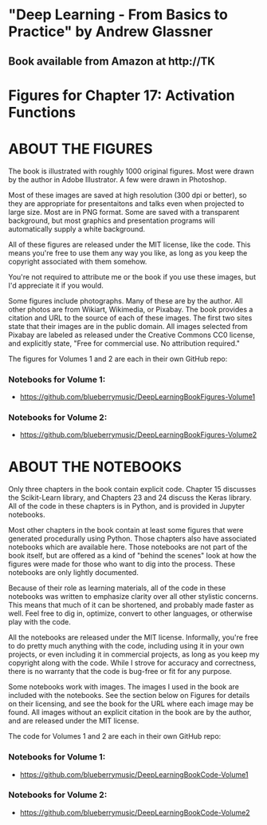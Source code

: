 # "Deep Learning - From Basics to Practice" by Andrew Glassner

## Book available from Amazon at http://TK

# Figures for Chapter 17: Activation Functions

# ABOUT THE FIGURES 

  The book is illustrated with roughly 1000 original figures. Most were drawn
  by the author in Adobe Illustrator. A few were drawn in Photoshop.

  Most of these images are saved at high resolution (300 dpi or better), so
  they are appropriate for presentaitons and talks even when projected
  to large size. Most are in PNG format. Some are saved with a transparent
  background, but most graphics and presentation programs will automatically
  supply a white background.

  All of these figures are released under the MIT license, like the code. This
  means you're free to use them any way you like, as long as you keep the 
  copyright associated with them somehow. 

  You're not required to attribute me or the book if you use these images, 
  but I'd appreciate it if you would. 

  Some figures include photographs. Many of these are by the author. All other
  photos are from Wikiart, Wikimedia, or Pixabay. The book provides a citation
  and URL to the source of each of these images. The first two sites state that
  their images are in the public domain. All images selected from Pixabay are 
  labeled as released under the Creative Commons CC0 license, and explicitly
  state, "Free for commercial use. No attribution required."

  The figures for Volumes 1 and 2 are each in their own GitHub repo:

### Notebooks for Volume 1:
  * https://github.com/blueberrymusic/DeepLearningBookFigures-Volume1

### Notebooks for Volume 2:
  * https://github.com/blueberrymusic/DeepLearningBookFigures-Volume2

# ABOUT THE NOTEBOOKS 

  Only three chapters in the book contain explicit code. Chapter 15 discusses
  the Scikit-Learn library, and Chapters 23 and 24 discuss the Keras library. All of
  the code in these chapters is in Python, and is provided in Jupyter notebooks.

  Most other chapters in the book contain at least some figures that were generated
  procedurally using Python. Those chapters also have associated notebooks which are
  available here. Those notebooks are not part of the book itself, but are offered 
  as a kind of "behind the scenes" look at how the figures were made for those who
  want to dig into the process. These notebooks are only lightly documented.

  Because of their role as learning materials, all of the code in these notebooks
  was written to emphasize clarity over all other stylistic concerns. This means
  that much of it can be shortened, and probably made faster as well. Feel free
  to dig in, optimize, convert to other languages, or otherwise play with the code.

  All the notebooks are released under the MIT license. Informally, you're free to 
  do pretty much anything with the code, including using it in your own projects,
  or even including it in commercial projects, as long as you keep my copyright
  along with the code. While I strove for accuracy and correctness, there is no 
  warranty that the code is bug-free or fit for any purpose.

  Some notebooks work with images. The images I used in the book are included
  with the notebooks. See the section below on Figures for details on their
  licensing, and see the book for the URL where each image may be found. All images
  without an explicit citation in the book are by the author, and are released
  under the MIT license.

  The code for Volumes 1 and 2 are each in their own GitHub repo:

### Notebooks for Volume 1:
  * https://github.com/blueberrymusic/DeepLearningBookCode-Volume1

### Notebooks for Volume 2:
  * https://github.com/blueberrymusic/DeepLearningBookCode-Volume2
